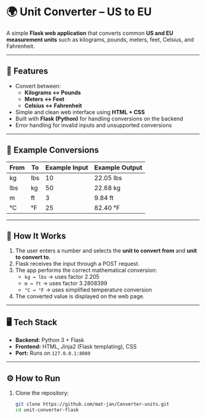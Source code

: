 # 🌍 Unit Converter – US to EU

A simple **Flask web application** that converts common **US and EU measurement units** such as kilograms, pounds, meters, feet, Celsius, and Fahrenheit.

---

## 🚀 Features

- Convert between:
  - **Kilograms ↔ Pounds**
  - **Meters ↔ Feet**
  - **Celsius ↔ Fahrenheit**
- Simple and clean web interface using **HTML + CSS**
- Built with **Flask (Python)** for handling conversions on the backend
- Error handling for invalid inputs and unsupported conversions

---

## 🧮 Example Conversions

| From | To | Example Input | Example Output |
|------|----|----------------|----------------|
| kg | lbs | 10 | 22.05 lbs |
| lbs | kg | 50 | 22.68 kg |
| m | ft | 3 | 9.84 ft |
| °C | °F | 25 | 82.40 °F |

---

## 🧠 How It Works

1. The user enters a number and selects the **unit to convert from** and **unit to convert to**.
2. Flask receives the input through a POST request.
3. The app performs the correct mathematical conversion:
   - `kg ↔ lbs` → uses factor 2.205  
   - `m ↔ ft` → uses factor 3.2808399  
   - `°C ↔ °F` → uses simplified temperature conversion
4. The converted value is displayed on the web page.

---

## 🖥️ Tech Stack

- **Backend:** Python 3 + Flask  
- **Frontend:** HTML, Jinja2 (Flask templating), CSS  
- **Port:** Runs on `127.0.0.1:8080`

---

## ⚙️ How to Run

1. Clone the repository:
   ```bash
   git clone https://github.com/mat-jan/Converter-units.git
   cd unit-converter-flask
